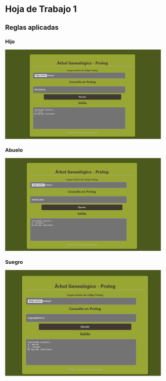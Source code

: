 # Hoja de Trabajo 1

## Reglas aplicadas

### Hijo

![Regla Hijo](./imagenes/hijo.png)


### Abuelo

![Regla Hijo](./imagenes/abuelo.png)


### Suegro

![Regla Hijo](./imagenes/suegro.png)

